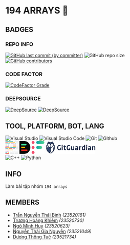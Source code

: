 # 194 ARRAYS 🫠

## BADGES

### REPO INFO

[![GitHub last commit (by committer)](https://img.shields.io/github/last-commit/KevinNitroG/194-arrays?style=for-the-badge)](../../../commits/main)
![GitHub repo size](https://img.shields.io/github/repo-size/KevinNitroG/194-arrays?style=for-the-badge)
[![GitHub contributors](https://img.shields.io/github/contributors/KevinNitroG/194-arrays?style=for-the-badge)](../../../graphs/contributors)

### CODE FACTOR

[![CodeFactor Grade](https://img.shields.io/codefactor/grade/github/KevinNitroG/194-arrays?style=for-the-badge)](https://www.codefactor.io/repository/github/kevinnitrog/194-arrays)

### DEEPSOURCE

[![DeepSource](https://app.deepsource.com/gh/KevinNitroG/194-arrays.svg/?label=active+issues&show_trend=true&token=zM_ICd2rrd00pjS5pf6hUAai)](https://app.deepsource.com/gh/KevinNitroG/194-arrays/)
[![DeepSource](https://app.deepsource.com/gh/KevinNitroG/194-arrays.svg/?label=resolved+issues&show_trend=true&token=zM_ICd2rrd00pjS5pf6hUAai)](https://app.deepsource.com/gh/KevinNitroG/194-arrays/)

<!-- ![Codecov](https://img.shields.io/codecov/c/github/KevinNitroG/194-arrays?style=for-the-badge) -->

## TOOL, PLATFORM, BOT, LANG

<!-- OLD SVG -->
<!-- <div class="svg-container" align="center">
    <img class="svg-image" style="width: 30px; margin: 0 10px; filter: invert(0.92);" src="img/visualstudio.svg" alt="Visual Studio">
    <img class="svg-image" style="width: 30px; margin: 0 10px; filter: invert(0.92);" src="img/visualstudiocode.svg" alt="Visual Studio Code">
    <img class="svg-image" style="width: 30px; margin: 0 10px; filter: invert(0.92);" src="img/git.svg" alt="Git">
    <img class="svg-image" style="width: 30px; margin: 0 10px; filter: invert(0.92);" src="img/github.svg" alt="Github">
    <img class="svg-image" style="width: 30px; margin: 0 10px; filter: invert(0.92);" src="img/codefactor.svg" alt="Code Factor">
    <img class="svg-image" style="width: 30px; margin: 0 10px; filter: invert(0.92);" src="img/codecov.svg" alt="Code Cover">
</div> -->

<div class="svg-container" align="left">
    <img height="40px" src="https://cdn.jsdelivr.net/gh/devicons/devicon/icons/visualstudio/visualstudio-plain.svg" alt="Visual Studio" />
    <img height="40px" src="https://cdn.jsdelivr.net/gh/devicons/devicon/icons/vscode/vscode-original.svg" alt="Visual Studio Code" />
    <img height="40px" src="https://cdn.jsdelivr.net/gh/devicons/devicon/icons/git/git-original.svg" alt="Git" />
    <!-- <img height="40px" src="https://cdn.jsdelivr.net/gh/devicons/devicon/icons/github/github-original.svg" alt="Github" /> -->
    <picture>
        <source media="(prefers-color-scheme: dark)" srcset="img/icons8-github-for-darkmode.svg">
        <source media="(prefers-color-scheme: light)" srcset="https://cdn.jsdelivr.net/gh/devicons/devicon/icons/github/github-original.svg">
        <img height="40px" src="https://cdn.jsdelivr.net/gh/devicons/devicon/icons/github/github-original.svg" alt="Github" />
    </picture>
    <br>
    <img height="40px" src="img/prettier-svgrepo-com.svg" alt="Prettier" />
    <img height="40px" src="img/deepsource-seeklogo.com.svg" alt="Deep Source" />
    <img height="40px" src="img/codefactor-icon-svgrepo-com.svg" alt="Code Factor" />
    <img height="40px" src="img/gitguardian.svg" alt="Gitguardian" />
    <!-- <img height="30px" src="img/codecov.svg" alt="Code Cover" /> -->
    <br>
    <img height="40px" src="https://cdn.jsdelivr.net/gh/devicons/devicon/icons/cplusplus/cplusplus-original.svg" alt="C++" />
    <img height="40px" src="https://cdn.jsdelivr.net/gh/devicons/devicon/icons/python/python-original.svg" alt="Python" />
</div>

## INFO

Làm bài tập nhóm `194 arrays`

## MEMBERS

-   [Trần Nguyễn Thái Bình](https://github.com/KevinNitroG) _(23520161)_
-   [Trương Hoàng Khiêm](https://github.com/truonghoangkhiem) _(23520730)_
-   [Ngô Minh Huy](https://github.com/MinhHuy1507) _(23520623)_
-   [Nguyễn Thái Gia Nguyễn](https://github.com/NTGNguyen) _(23521049)_
-   [Dương Thông Tuệ](https://github.com/tueduonggg1203) _(23521734)_
